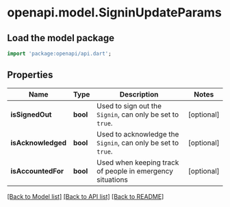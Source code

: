 # openapi.model.SigninUpdateParams

## Load the model package
```dart
import 'package:openapi/api.dart';
```

## Properties
Name | Type | Description | Notes
------------ | ------------- | ------------- | -------------
**isSignedOut** | **bool** | Used to sign out the `Signin`, can only be set to `true`. | [optional] 
**isAcknowledged** | **bool** | Used to acknowledge the `Signin`, can only be set to `true`. | [optional] 
**isAccountedFor** | **bool** | Used when keeping track of people in emergency situations | [optional] 

[[Back to Model list]](../README.md#documentation-for-models) [[Back to API list]](../README.md#documentation-for-api-endpoints) [[Back to README]](../README.md)



